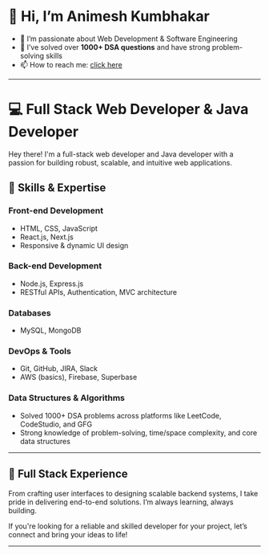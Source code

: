 # 👋 Hi, I’m Animesh Kumbhakar

- 👀 I’m passionate about Web Development & Software Engineering  
- 🚀 I’ve solved over **1000+ DSA questions** and have strong problem-solving skills  
- 📫 How to reach me: [click here](mailto:animeshkumbhakarhit2@gmail.com)

---

# 💻 Full Stack Web Developer & Java Developer

Hey there! I'm a full-stack web developer and Java developer with a passion for building robust, scalable, and intuitive web applications.

## 🚀 Skills & Expertise

### Front-end Development
- HTML, CSS, JavaScript
- React.js, Next.js
- Responsive & dynamic UI design

### Back-end Development
- Node.js, Express.js
- RESTful APIs, Authentication, MVC architecture

### Databases
- MySQL, MongoDB

### DevOps & Tools
- Git, GitHub, JIRA, Slack
- AWS (basics), Firebase, Superbase 

### Data Structures & Algorithms
- Solved 1000+ DSA problems across platforms like LeetCode, CodeStudio, and GFG
- Strong knowledge of problem-solving, time/space complexity, and core data structures

---

## 🧠 Full Stack Experience

From crafting user interfaces to designing scalable backend systems, I take pride in delivering end-to-end solutions. I’m always learning, always building.

If you're looking for a reliable and skilled developer for your project, let’s connect and bring your ideas to life!

---

<!---
Animeshhit/Animeshhit is a ✨ special ✨ repository because its `README.md` (this file) appears on your GitHub profile.
You can click the Preview link to take a look at your changes.
--->
